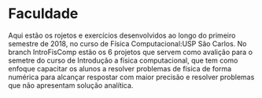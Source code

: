 # Faculdade
Aqui estão os rojetos e exercícios desenvolvidos ao longo do primeiro semestre de 2018, no curso de Física Computacional:USP São Carlos.
No branch IntroFisComp estão os 6 projetos que servem como avalição para o semetre do curso de Introdução a física computacional, que tem como enfoque
capacitar os alunos a resolver problemas de física de forma numérica para alcançar respostar com maior precisão e resolver problemas que não apresentam solução analítica.
